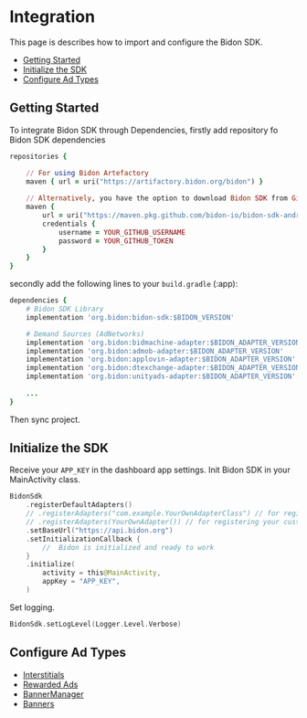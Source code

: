 # Integration

This page is describes how to import and configure the Bidon SDK. 

- [Getting Started](#getting-started) 
- [Initialize the SDK](#initialize-the-sdk)
- [Configure Ad Types](#configure-ad-types)
  
## Getting Started 

To integrate Bidon SDK through Dependencies, firstly add repository fo Bidon SDK dependencies
```ruby
repositories {

    // For using Bidon Artefactory
    maven { url = uri("https://artifactory.bidon.org/bidon") }
    
    // Alternatively, you have the option to download Bidon SDK from GitHub Packages using your credential
    maven {
        url = uri("https://maven.pkg.github.com/bidon-io/bidon-sdk-android")
        credentials {
            username = YOUR_GITHUB_USERNAME
            password = YOUR_GITHUB_TOKEN
        }
    }
}        
```

secondly add the following lines to your `build.gradle` (:app):

``` ruby
dependencies {
    # Bidon SDK Library
    implementation 'org.bidon:bidon-sdk:$BIDON_VERSION'

    # Demand Sources (AdNetworks)
    implementation 'org.bidon:bidmachine-adapter:$BIDON_ADAPTER_VERSION'
    implementation 'org.bidon:admob-adapter:$BIDON_ADAPTER_VERSION'
    implementation 'org.bidon:applovin-adapter:$BIDON_ADAPTER_VERSION'
    implementation 'org.bidon:dtexchange-adapter:$BIDON_ADAPTER_VERSION'
    implementation 'org.bidon:unityads-adapter:$BIDON_ADAPTER_VERSION'
    
    ... 
}

```
Then sync project.


## Initialize the SDK

Receive your `APP_KEY` in the dashboard app settings. Init Bidon SDK in your MainActivity class.

```kotlin
BidonSdk
    .registerDefaultAdapters()
    // .registerAdapters("com.example.YourOwnAdapterClass") // for registering your custom Adapter (AdNetwork) by class name
    // .registerAdapters(YourOwnAdapter()) // for registering your custom Adapter (AdNetwork) by instance. Instance should be initialized and ready to work
    .setBaseUrl("https://api.bidon.org")
    .setInitializationCallback {
        //  Bidon is initialized and ready to work
    }
    .initialize(
        activity = this@MainActivity,
        appKey = "APP_KEY",
    )
```

Set logging.
```kotlin
BidonSdk.setLogLevel(Logger.Level.Verbose)
```

## Configure Ad Types

- [Interstitials](ad-formats/interstitial.md)
- [Rewarded Ads](ad-formats/rewarded.md)
- [BannerManager](ad-formats/banner_manager.md)
- [Banners](ad-formats/banner.md)
